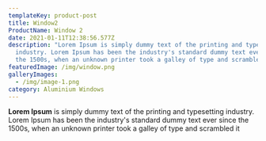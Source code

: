 ```yaml
---
templateKey: product-post
title: Window2
ProductName: Window 2
date: 2021-01-11T12:38:56.577Z
description: "Lorem Ipsum is simply dummy text of the printing and typesetting
  industry. Lorem Ipsum has been the industry's standard dummy text ever since
  the 1500s, when an unknown printer took a galley of type and scrambled it "
featuredImage: /img/window.png
galleryImages:
  - /img/image-1.png
category: Aluminium Windows
---
```

**Lorem Ipsum** is simply dummy text of the printing and typesetting industry. Lorem Ipsum has been the industry's standard dummy text ever since the 1500s, when an unknown printer took a galley of type and scrambled it